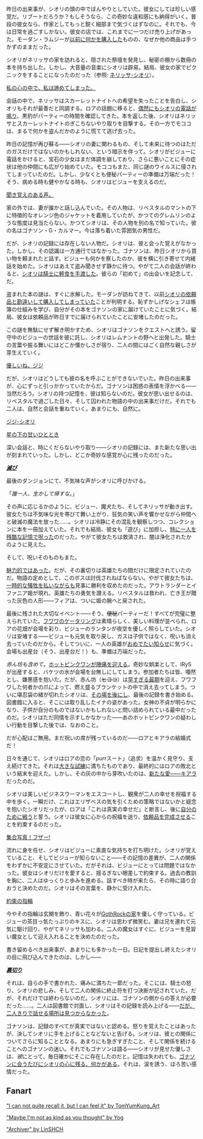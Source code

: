 <!-- title: シオリ・ニャヴェラ -->
<!-- status: 生存 -->

昨日の出来事が、シオリの頭の中でぼんやりとしていた。彼女にしては珍しい感覚だ。リブートだろうか？もしそうなら、この奇妙な違和感にも納得がいく。普段の彼女なら、作家としてもっと鋭く細部まで気づくはずなのに。それでも、今は日常を過ごすしかない。彼女の店では、これまでに一つだけ売り上げがあった。モーダン・ラムジーが[以前に何かを購入した](https://youtu.be/mb91g7vQSnA?t=342)ものの、なぜか他の商品は手つかずのままだった。

シオリがネリッサの家を訪れると、隠された祭壇を発見し、秘密の棚から数冊の本を持ち出した。しかし、大音量の音楽にシオリは辟易。結局、彼女の家でピクニックをすることになったのだった（参照: [ネリッサ-シオリ](#edge:nerissa-shiori)）。

[私の心の中で、私は諦めてしまった。](#embed:https://youtu.be/mb91g7vQSnA?t=1065)

会話の中で、ネリッサはスカーレットナイトへの希望を失ったことを告白し、シオリもそれが最善だと同調する。ロアの話題に移ると、[偶然にもシオリの電話が鳴り](https://youtu.be/mb91g7vQSnA?t=1096)、黒豹がパーティーの時間を確認してきた。本を返した後、シオリはネリッサとスカーレットナイトのぎこちないやり取りを目撃する。その一方でモココは、まるで何かを盗んだかのように慌てて逃げ去った。

昨日の記憶が再び蘇る――シオリの妻に関わるもの、そして未来に待つのはただのガスだけではないのかもしれない、という暗示を伴って。シオリがビジューに電話をかけると、宝石の少女はまだ体調を崩しており、さらに悪いことにその症状は他の仲間にも広がり始めていた。モココもまた、同じ謎のウイルスに侵されてしまっていたのだ。しかし、少なくとも便秘パーティーの準備は万端だった！そう、病める時も健やかなる時も、シオリはビジューを支えるのだ。

[聞き覚えのある声。](#embed:https://youtu.be/mb91g7vQSnA?t=1732)

家の外では、妻が誰かと話し込んでいた。その人物は、リベスタルのマントの下に特徴的なオレンジ色のジャケットを着用していたが、かつてのグレムリンのような態度は見当たらない。かつてシオリは、その人物を別の名で知っていた。彼の名はゴナソン・G・カルマー。今は落ち着いた雰囲気の男性だ。

だが、シオリの記録には存在しない人物だ。シオリは、彼と会った覚えがなかった。しかし、その認識は一方通行ではなかった。ゴナソンは、昨日シオリから買い物を頼まれたと話す。ビジューも何かを察したのか、彼を横に引き寄せて内緒話を始めた。シオリはあえて盗み聞きせず静かに待つ。やがて二人の会話が終わると、[シオリは騎士に軽食を手渡した](https://youtu.be/mb91g7vQSnA?t=2040)。彼らの「初めて」の出会いを記念して、だ。

盗まれた本の謎は、すぐに氷解した。モーダンが訪ねてきて、以前[シオリの依頼品と勘違いして購入してしまっていた](https://youtu.be/mb91g7vQSnA?t=2438)ことが判明する。恥ずかしげなシェフは帳簿の仕組みを学び、自分がその本をゴナソンの家に届けていたことに気づく。結局、彼女は依頼品が昨日すでに届けられていたことに安堵したのだった。

この謎を無駄にせず解き明かすため、シオリはゴナソンをクエストへと誘う。留守中のビジューの世話を彼に託し、シオリはレムナントの野へと出発した。騎士の言葉や振る舞いにはどこか懐かしさが宿り、二人の間にはごく自然な親しさが芽生えていく。

[優しいね、ジジ](#embed:https://youtu.be/mb91g7vQSnA?t=3283)

だが、シオリはどうしても彼の名を呼ぶことができないでいた。昨日の出来事が、心にずっと引っかかっていたからだ。ゴナソンは困惑の表情を浮かべる――当然だろう。シオリの持つ記憶を、彼は知らないのだ。彼女が思い出せるのは、リベスタルで過ごした日々、そして囚われた物語の中の出来事だけだ。それでも二人は、自然と会話を重ねていく。あまりにも、自然に。

[ジジ-シオリ](#edge:gigi-shiori)

[星の下の甘いひととき](#embed:https://youtu.be/mb91g7vQSnA?t=4171)

深い会話と、時にくだらないやり取り――シオリの記録には、また新たな思い出が刻まれていった。しかし、どこか奇妙な感覚が心に残ったのだった。

[**_滅び_**](#embed:https://youtu.be/mb91g7vQSnA?t=6148)

最後のダンジョンにて、不気味な声がシオリに呼びかける。

「_誰一人、生かして帰すな_。」

その声に応じるかのように、ビジュー、魔犬たち、そしてネリッサが動き出す。彼女たちは不気味な光を帯びて舞い上がり、狂気の笑い声を響かせながら仲間へと破滅の魔法を放った……。シオリは冷静にその混乱を観察しつつ、コレクションに本を一冊加えていた。それでも結局、彼女も「遊び」に加担し、[特に一人を残酷な記憶で呪った](https://youtu.be/mb91g7vQSnA?t=6446)のだった。やがて彼女たちは救済され、闇は浄化されたかのように見えた。

そして、呪いそのものもまた。

[魅力的ではあった](https://youtu.be/mb91g7vQSnA?t=6687)。だが、その裏切りは英雄たちの間だけに限定されていたのだ。物語の定めとして、このボスは討伐されねばならない。やがて彼女たちは、[一時的な犠牲を払いながらも](https://youtu.be/mb91g7vQSnA?t=6977)見事に勝利を収めたのだった。アウトランダーとイファニア姫が現れ、英雄たちの勇気を讃える。リベスタルは救われ、亡き王が贈った灰色の人形――フィアは、ついに姫の腕へと戻された。

最後に残された大切なイベント――そう、~~便秘~~パーティーだ！すべてが完璧に整えられていた。[フワワのケータリング](https://youtu.be/mb91g7vQSnA?t=7271)は素晴らしく、美しい料理が並べられ、ロアの花畑が会場を彩り、ビジューのランタンが夜空を優しく照らしていた。シオリは安堵する――ビジューも元気を取り戻し、ガスは子供ではなく、呪いも消え去っていたのだから。そしてついに、一人の英雄が[おめでたい知らせ](https://youtu.be/mb91g7vQSnA?t=7930)に気づく。会場も出産台（そう、出産台だ！）も、準備は万端だった。

_赤ん坊も含めて_。[ホットピンクワンが陣痛を迎える](https://youtu.be/mb91g7vQSnA?t=8883)。奇妙な娯楽として、IRySが出産すると、バケツの水が会場を台無しにしてしまう。参加者たちは皆、唖然とし、嫌悪感を抱いた。だが、赤ん坊（~~ヒヨコ~~）は[早すぎる最期](https://youtu.be/mb91g7vQSnA?t=9845)を迎え、フワフワした何者かの爪によって、燃え盛るブランケットの中で消え去ってしまう。ついに堪忍袋の緒が切れたシオリは、[その場を後にし](https://youtu.be/mb91g7vQSnA?t=10172)、最後の記録を書き始める。図書館に入ると、そこには取り乱したイナの姿があった。女神の不貞が明らかになり、子供が自分のものではないかもしれないと問い詰められている最中だったのだ。シオリはただ同情を示すしかなかった――あのホットピンクワンの疑わしい行動を目撃した後では、なおのこと。

だが心配はご無用。まだ祝いの席が残っているのだ――ロアとキアラの結婚式だ！

日々を通じて、シオリはロアの恋の「*purr*スート」（追求）を温かく見守り、支え続けてきた。それは[大きな試練](#edge:raora-liz)に満ちたものであり、最終的にはロアの敗北という結末を迎えた。しかし、その灰の中から芽吹いたのは、[新たな愛――キアラ](#edge:raora-kiara)だったのだ。

シオリは美しいビジネスウーマンをエスコートし、観衆が二人の幸せを祝福する中を歩く。一瞬だけ、これはエリザベスの気を引くための策略ではないかと疑念を抱いたシオリだったが、ロアは「これは真実の幸せだ」と断言し、後に[自分のために戦う](https://youtu.be/mb91g7vQSnA?t=10949)と誓う。シオリは彼女に心からの祝福を送り、[依頼品を完成させる](https://youtu.be/mb91g7vQSnA?t=8350)ことを約束するのだった。

[集合写真！フザー!](#embed:https://youtu.be/mb91g7vQSnA?t=10859)

流れに身を任せ、シオリはビジューに素直な気持ちを打ち明けた。シオリが覚えていること、そしてビジューが知らないこと――その記憶の差異が、二人の関係をわずかに不安定にさせていた。だがそれは、ビジューにとっては問題ではなかった。彼女はシオリだけを愛すると、揺るぎない眼差しで約束する。過去の教訓を胸に、二人はゆっくりと歩みを進める。話すべき時が来たら、その時に語り合おうと決めたのだ。シオリはその言葉を、静かに受け入れた。

[約束の指輪](#embed:https://youtu.be/mb91g7vQSnA?t=11132)

今やその指輪は玄関を飾り、青い花々が[GothRockの家](https://youtu.be/mb91g7vQSnA?t=11372)を優しく守っている。ビジューの茶目っ気たっぷりのキスに、シオリは思わず微笑む。妻は兄を連れて元気に駆け回り、やがてネリッサも加わる。二人の魔女はすぐに、ビジューを見習い魔女として迎え入れることを決めたのだった。

書き留めるべき出来事が、あまりにも多かった一日。日記を提出し終えたシオリの目に飛び込んできたのは、しかし――

[**_裏切り_**](#embed:https://youtu.be/mb91g7vQSnA?t=11957)

それは、自らの手で書かれた、痛みに満ちた一節だった。そこには、騎士の怒り、シオリの悲しみ、そして二人の関係に終止符を打つ決断が記されていた。だが、それだけでは終わらないのだ。シオリには、ゴナソンの側からの答えが必要だった……。二人は図書館で対面し、シオリはその記録を読み上げる――[だが、二人きりで話せる場所は見つからなかった](https://youtu.be/mb91g7vQSnA?t=12352)。

ゴナソンは、記録のすべてが真実ではないと認める。怒りを覚えたことはあったが、決してシオリに手を上げることなどないと告げる。シオリは、彼との関係についてさらに知ることとなる。あまりにも急ぎすぎたこと、そして関係を続けることへのゴナソンの迷い。それでもゴナソンは語る――シオリが見せた優しさは、*彼*にとって、毎日確かにそこに存在したのだと。記憶は失われても、[ゴナソンに会うたびにシオリの心に残る、何かがある](https://youtu.be/mb91g7vQSnA?t=12655)。それは、涙を誘う、ほろ苦い感情だった。

## Fanart

["I can not quite recall it, but I can feel it" by TomYumKung_Art](https://x.com/TomYumKung_Art/status/1922095825062117883)

<!-- gigi -->

["Maybe I'm not as kind as you thought" by Yog](https://x.com/MassiveYog/status/1923695201052393918)

<!-- gigi -->

["Archiver" by LinSHCH](https://x.com/_LinSHCH_/status/1933532864559112462)